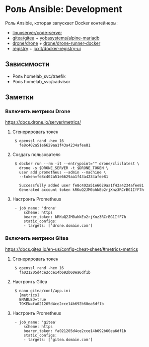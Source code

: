 # Роль Ansible: Development

Роль Ansible, которая запускает Docker контейнеры:

* [linuxserver/code-server](https://hub.docker.com/r/linuxserver/code-server)
* [gitea/gitea](https://hub.docker.com/r/gitea/gitea) + [yobasystems/alpine-mariadb](https://hub.docker.com/r/yobasystems/alpine-mariadb)
* [drone/drone](https://hub.docker.com/r/drone/drone) + [drone/drone-runner-docker](https://hub.docker.com/r/drone/drone-runner-docker)
* [registry](https://hub.docker.com/_/registry) + [joxit/docker-registry-ui](https://hub.docker.com/r/joxit/docker-registry-ui)

## Зависимости

* Роль homelab_svc/traefik
* Роль homelab_svc/cadvisor

## Заметки

### Включить метрики Drone

<https://docs.drone.io/server/metrics/>

1. Сгенерировать токен

        $ openssl rand -hex 16
          fe8c402a51e6629aa1f43a4234afee81

1. Создать пользователя

        $ docker run --rm -it --entrypoint="" drone/cli:latest \
          drone -s $DRONE_SERVER -t $DRONE_TOKEN \
          user add prometheus --admin --machine \
          --token=fe8c402a51e6629aa1f43a4234afee81

          Successfully added user fe8c402a51e6629aa1f43a4234afee81
          Generated account token kRKuQ2JM0ahkEo2rjXnz3RCrBG1IfF7h

1. Настроить Prometheus

        - job_name: 'drone'
            scheme: https
            bearer_token: kRKuQ2JM0ahkEo2rjXnz3RCrBG1IfF7h
            static_configs:
            - targets: ['drone.domain.com']

### Включить метрики Gitea

<https://docs.gitea.io/en-us/config-cheat-sheet/#metrics-metrics>

1. Сгенерировать токен

        $ openssl rand -hex 16
          fa021205d4ce2cce14b692b60ea6df1b

1. Настроить Gitea

        $ nano gitea/conf/app.ini
          [metrics]
          ENABLED=true
          TOKEN=fa021205d4ce2cce14b692b60ea6df1b

1. Настроить Prometheus

        - job_name: 'gitea'
            scheme: https
            bearer_token: fa021205d4ce2cce14b692b60ea6df1b
            static_configs:
            - targets: ['gitea.domain.com']

